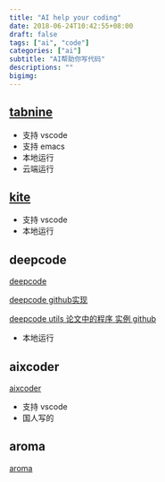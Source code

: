```yaml
---
title: "AI help your coding"
date: 2018-06-24T10:42:55+08:00
draft: false
tags: ["ai", "code"]
categories: ["ai"]
subtitle: "AI帮助你写代码"
descriptions: ""
bigimg:
---
```


## [tabnine](https://tabnine.com/)

- 支持 vscode
- 支持 emacs
- 本地运行
- 云端运行

## [kite](https://kite.com/)

- 支持 vscode
- 本地运行

## deepcode

[deepcode](https://www.deepcode.ai/)

[deepcode github实现](https://github.com/HiroakiMikami/deep-coder)

[deepcode utils 论文中的程序 实例 github](https://github.com/microsoft/DeepCoder-Utils)

- 本地运行

## aixcoder

[aixcoder](https://www.aixcoder.com)

- 支持 vscode
- 国人写的

## aroma

[aroma](https://ai.facebook.com/blog/aroma-ml-for-code-recommendation/)

